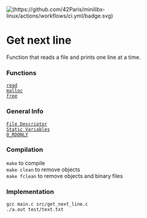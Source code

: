 ![(https://github.com/42Paris/minilibx-linux/actions/workflows/ci.yml/badge.svg)](https://img.shields.io/badge/norminette-100%25-green)

# Get next line
Function that reads a file and prints one line at a time. 

### Functions
[`read`](https://man7.org/linux/man-pages/man2/read.2.html) <br>
[`malloc`](https://man7.org/linux/man-pages/man3/free.3.html) <br>
[`free`](https://man7.org/linux/man-pages/man1/free.1.html) <br>

### General Info
[`File Descriptor`](https://www.computerhope.com/jargon/f/file-descriptor.htm)<br>
[`Static Variables`](https://www.geeksforgeeks.org/static-variables-in-c/)<br>
[`O_RDONLY`](https://pubs.opengroup.org/onlinepubs/7908799/xsh/open.html)<br>

### Compilation
`make` to compile <br>
`make clean` to remove objects <br>
`make fclean` to remove objects and binary files <br>

### Implementation
`gcc main.c src/get_next_line.c` <br>
`./a.out test/text.txt` <br>
